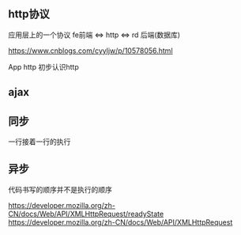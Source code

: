 ## http协议
应用层上的一个协议
fe前端 <=>  http    <=>   rd 后端(数据库)

https://www.cnblogs.com/cyyljw/p/10578056.html

App  http
初步认识http

## ajax

## 同步
一行接着一行的执行
## 异步
代码书写的顺序并不是执行的顺序

https://developer.mozilla.org/zh-CN/docs/Web/API/XMLHttpRequest/readyState
https://developer.mozilla.org/zh-CN/docs/Web/API/XMLHttpRequest